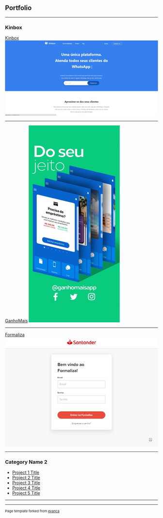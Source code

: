 ## Portfolio

---

### Kinbox 

[Kinbox](https://www.kinbox.com.br/)
<img src="images/kinbox1.jpg?raw=true"/>

---
[GanhoMais](https://www.ganhomais.com.br/)
<img src="images/ganhomais1.jpg?raw=true"/>

---
[Formaliza](https://formaliza.netlify.app/user/login)
<img src="images/formaliza1.jpg?raw=true"/>

---

### Category Name 2

- [Project 1 Title](http://example.com/)
- [Project 2 Title](http://example.com/)
- [Project 3 Title](http://example.com/)
- [Project 4 Title](http://example.com/)
- [Project 5 Title](http://example.com/)

---




---
<p style="font-size:11px">Page template forked from <a href="https://github.com/evanca/quick-portfolio">evanca</a></p>
<!-- Remove above link if you don't want to attibute -->
